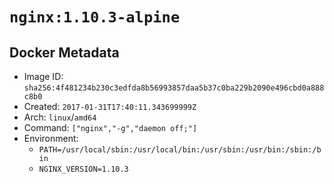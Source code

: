 # `nginx:1.10.3-alpine`

## Docker Metadata

- Image ID: `sha256:4f481234b230c3edfda8b56993857daa5b37c0ba229b2090e496cbd0a888c8b0`
- Created: `2017-01-31T17:40:11.343699999Z`
- Arch: `linux`/`amd64`
- Command: `["nginx","-g","daemon off;"]`
- Environment:
  - `PATH=/usr/local/sbin:/usr/local/bin:/usr/sbin:/usr/bin:/sbin:/bin`
  - `NGINX_VERSION=1.10.3`
